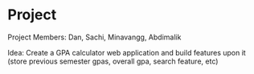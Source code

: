 # Project
Project Members: Dan, Sachi, Minavangg, Abdimalik

Idea: Create a GPA calculator web application and build features upon it (store previous semester gpas, overall gpa, search feature, etc)
